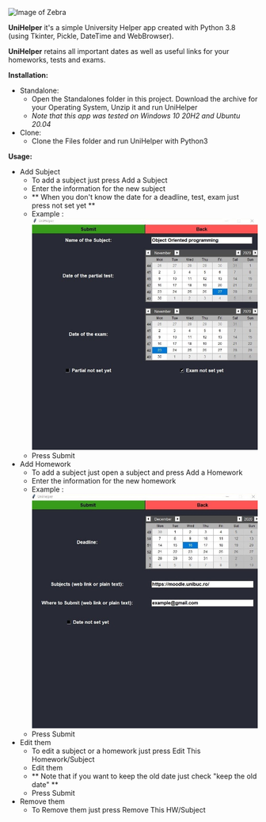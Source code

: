 ![Image of Zebra](https://github.com/SebastianRichiteanu/UniHelper/blob/main/README/icon.ico)

**UniHelper** it's a simple University Helper app created with Python 3.8 (using Tkinter, Pickle, DateTime and WebBrowser).

**UniHelper** retains all important dates as well as useful links for your homeworks, tests and exams.

**Installation:** 
	
- Standalone:
	- Open the Standalones folder in this project. Download the archive for your Operating System, Unzip it and run UniHelper
	- *Note that this app was tested on Windows 10 20H2 and Ubuntu 20.04*
- Clone:
	- Clone the Files folder and run UniHelper with Python3

**Usage:** 

- Add Subject
	- To add a subject just press Add a Subject
	- Enter the information for the new subject 
	- ** When you don't know the date for a deadline, test, exam just press not set yet **
	- Example : ![Example Subject](https://github.com/SebastianRichiteanu/UniHelper/blob/main/README/1.jpeg)
	- Press Submit
- Add Homework
	- To add a subject just open a subject and press Add a Homework
	- Enter the information for the new homework
	- Example : ![Example Homework](https://github.com/SebastianRichiteanu/UniHelper/blob/main/README/2.jpeg)
	- Press Submit
- Edit them
	- To edit a subject or a homework just press Edit This Homework/Subject
	- Edit them 
	- ** Note that if you want to keep the old date just check "keep the old date" **
	- Press Submit
- Remove them
	- To Remove them just press Remove This HW/Subject
